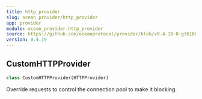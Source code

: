 ```yaml
---
title: http_provider
slug: ocean_provider/http_provider
app: provider
module: ocean_provider.http_provider
source: https://github.com/oceanprotocol/provider/blob/v0.4.18-8-g361885d/ocean_provider/http_provider.py
version: 0.4.19
---
```

## CustomHTTPProvider

```python
class CustomHTTPProvider(HTTPProvider)
```

Override requests to control the connection pool to make it blocking.


